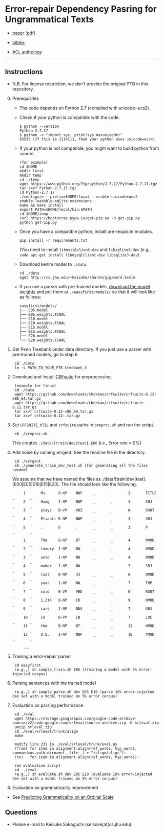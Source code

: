 # Error-repair Dependency Pasring for Ungrammatical Texts

- [paper (pdf)](https://www.aclweb.org/anthology/P17-2030.pdf)

- [bibtex](https://www.aclweb.org/anthology/P17-2030.bib) 

- [ACL anthology](https://www.aclweb.org/anthology/P17-2030/)

- - -

## Instructions 

- N.B. For license restriction, we don't provide the original PTB in this repository.

0. Prerequisites 

   - The code depends on Python 2.7 (compiled with unicode=ucs2). 

   - Check if your python is compatible with the code.

         $ python --version
         Python 2.7.17
         $ python -c "import sys; print(sys.maxunicode)"
         65535 (If this is 1114111, then your python uses unicode=ucs4)

   - If your python is not compatible, you might want to build python from source.

         (for example)
         cd $HOME
         mkdir local
         mkdir temp
         cd ./temp
         wget https://www.python.org/ftp/python/2.7.17/Python-2.7.17.tgz
         tar zxvf Python-2.7.17.tgz
         cd Python-2.7.17
         ./configure --prefix=$HOME/local --enable-unicode=ucs2 --enable-loadable-sqlite-extensions
         make && make install
         export PATH=$HOME/local/bin:$PATH
         cd $HOME/temp
         curl https://bootstrap.pypa.io/get-pip.py -o get-pip.py
         python get-pip.py

   - Once you have a compatible python, install pre-requisite modules.

         pip install -r requirements.txt
     
     (You need to install `libmysqlclient-dev` and `libsqlite3-dev` (e.g., `sudo apt-get install libmysqlclient-dev libsqlite3-dev`)

   - Download kenlm model to `./data` 
   
         cd ./data
         wget http://cs.jhu.edu/~keisuke/shared/gigaword.kenlm         
         
   - If you use a parser with pre-trained models, [download the model weights](https://drive.google.com/file/d/1LbScsAMBApRTu7C6R7jefbYPiGLolvl9/view?usp=sharing) and put them at `./easyfirst/models/` so that it will look like as follows:
   
         easyfirst/models/
         ├── E05.model
         ├── E05.weights.FINAL
         ├── E10.model
         ├── E10.weights.FINAL
         ├── E15.model
         ├── E15.weights.FINAL
         ├── E20.model
         └── E20.weights.FINAL
       

1. Get Penn Treebank under data directory. If you just use a parser with pre-trained models, go to step 6.

        cd ./data
        ln -s PATH_TO_YOUR_PTB treebank_3

2. Download and Install [CRFsuite](http://www.chokkan.org/software/crfsuite/manual.html#idp8849147120) for preprocessing.

        [example for linux]
        cd ./data
        wget https://github.com/downloads/chokkan/crfsuite/crfsuite-0.12-x86_64.tar.gz
        wget https://github.com/downloads/chokkan/crfsuite/crfsuite-0.12.tar.gz
        tar zxvf crfsuite-0.12-x86_64.tar.gz
        tar zxvf crfsuite-0.12-.tar.gz

3. Set `CRFSUITE_UTIL` and `crfsuite` paths in `preproc.sh` and run the script.

        sh ./preproc.sh
        
   This creates `./data/[train|dev|test].E00` (i.e., Error rate = 0%)

4. Add noise by running errgent. See the readme file in the directory.

        cd ./errgent
        sh ./generate_train_dev_test.sh (for generating all the files needed)
        
        
    We assume that we have named the files as ./data/[train|dev|test].[E00|E05|E10|E15|E20].
    The file should look like the following. 

            1       Ms.     B-NP    NNP     _       _       2       TITLE   _       _
            2       Haag    I-NP    NNP     _       _       3       SBJ     _       _
            3       plays   B-VP    VBZ     _       _       0       ROOT    _       _
            4       Elianti B-NP    NNP     _       _       3       OBJ     _       _
            5       .       O       .       _       _       3       P       _       _
            
            1       The     B-NP    DT      _       _       4       NMOD    _       _
            2       luxury  I-NP    NN      _       _       4       NMOD    _       _
            3       auto    I-NP    NN      _       _       4       NMOD    _       _
            4       maker   I-NP    NN      _       _       7       SBJ     _       _
            5       last    B-NP    JJ      _       _       6       NMOD    _       _
            6       year    I-NP    NN      _       _       7       TMP     _       _
            7       sold    B-VP    VBD     _       _       0       ROOT    _       _
            8       1,214   B-NP    CD      _       _       9       NMOD    _       _
            9       cars    I-NP    NNS     _       _       7       OBJ     _       _
            10      in      B-PP    IN      _       _       7       LOC     _       _
            11      the     B-NP    DT      _       _       12      NMOD    _       _
            12      U.S.    I-NP    NNP     _       _       10      PMOD    _       _
            
            ...

5. Training a error-repair parser

        cd easyfirst
        (e.g.,) sh sample_train.sh E05 (training a model with 5% error-injected corpus)

6. Parsing sentences with the trained model 

        (e.g.,) sh sample_parse.sh dev E05 E10 (parse 10% error-injected dev set with a model trained on 5% error corpus)

7. Evaluation on parsing performance 

        cd ./eval
        wget https://storage.googleapis.com/google-code-archive-source/v2/code.google.com/srleval/source-archive.zip -O srleval.zip
        unzip srleval.zip
        cd ./eval/srleval/trunk/align
        make
        
        modify line 231 in ./eval/srleval/trunk/eval.py
        (from) for item in alignment.align(ref_words, hyp_words, command=os.path.dirname(__file__) + "/align/align"):
        (to)   for item in alignment.align(ref_words, hyp_words):
        
        run evaluation script
        cd  ./eval
        (e.g.,) sh evaluate.sh dev E05 E10 (evaluate 10% error-injected dev set with a model trained on 5% error corpus)

8. Evaluation on grammaticality improvement

  - See [Predicting Grammaticality on an Ordinal Scale](https://github.com/cnap/grammaticality-metrics/tree/master/heilman-et-al)


## Questions

 - Please e-mail to Keisuke Sakaguchi (keisuke[at]cs.jhu.edu).
